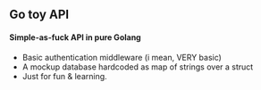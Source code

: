 ## Go toy API
#### Simple-as-fuck API in pure Golang
- Basic authentication middleware (i mean, VERY basic)
- A mockup database hardcoded as map of strings over a struct
- Just for fun & learning.
